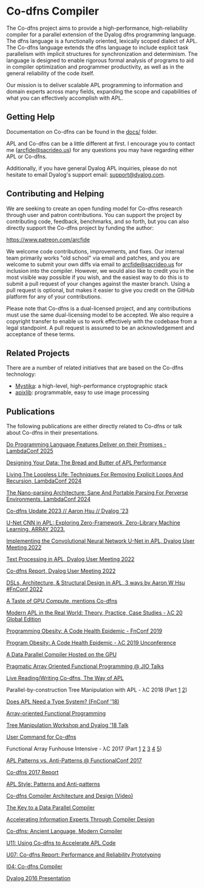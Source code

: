 ﻿# Co-dfns Compiler

The Co-dfns project aims to provide a high-performance, high-reliability
compiler for a parallel extension of the Dyalog dfns programming language.
The dfns language is a functionally oriented, lexically scoped dialect of
APL. The Co-dfns language extends the dfns language to include explicit task
parallelism with implicit structures for synchronization and determinism. 
The language is designed to enable rigorous formal analysis of programs 
to aid in compiler optimization and programmer productivity, as well as in
the general reliability of the code itself.

Our mission is to deliver scalable APL programming to information and domain
experts across many fields, expanding the scope and capabilities of what
you can effectively accomplish with APL.

## Getting Help

Documentation on Co-dfns can be found in the [docs/](docs/) folder. 

APL and Co-dfns can be a little different at first. I encourage you to contact 
me (arcfide@sacrideo.us) for any questions you may have regarding either APL or Co-dfns. 

Additionally, if you have general Dyalog APL inquiries, please do not hesitate to 
email Dyalog's support email: support@dyalog.com.

## Contributing and Helping

We are seeking to create an open funding model for Co-dfns research through 
user and patron contributions. You can support the project by contributing code, feedback, benchmarks, and so forth, but you can also directly support the Co-dfns project by funding the author: 

https://www.patreon.com/arcfide

We welcome code contributions, improvements, and fixes. Our internal team 
primarily works "old school" via email and patches, and you are welcome to 
submit your own diffs via email to arcfide@sacrideo.us for inclusion into 
the compiler. However, we would also like to credit you in the most visible 
way possible if you wish, and the easiest way to do this is to submit a 
pull request of your changes against the master branch. Using a pull request 
is optional, but makes it easier to give you credit on the GitHub platform
for any of your contributions. 

Please note that Co-dfns is a dual-licensed project, and any contributions 
must use the same dual-licensing model to be accepted. We also require a 
copyright transfer to enable us to work effectively with the codebase from 
a legal standpoint. A pull request is assumed to be an acknowledgement 
and acceptance of these terms. 

## Related Projects

There are a number of related initiatives that are based on the Co-dfns 
technology:

* [Mystika](https://github.com/Co-dfns/mystika):
  a high-level, high-performance cryptographic stack
* [apixlib](https://github.com/Co-dfns/apixlib): 
  programmable, easy to use image processing

## Publications

The following publications are either directly related to Co-dfns or talk about Co-dfns in their presentations.

[Do Programming Language Features Deliver on their Promises - LambdaConf 2025](https://www.youtube.com/watch?v=V8sACAhg4vM)

[Designing Your Data: The Bread and Butter of APL Performance](https://www.youtube.com/watch?v=ozlxUmdYsHA)

[Living The Loopless Life: Techniques For Removing Explicit Loops And Recursion, LambdaConf 2024](https://www.youtube.com/watch?v=F1q-ZxXmYbo)

[The Nano-parsing Architecture: Sane And Portable Parsing For Perverse Environments, LambdaConf 2024](https://www.youtube.com/watch?v=uInwQEMYAP8)

[Co-dfns Update 2023 // Aaron Hsu // Dyalog '23](https://www.youtube.com/watch?v=6yfBlNKw7Ug)

[U-Net CNN in APL: Exploring Zero-Framework, Zero-Library Machine Learning. ARRAY 2023.](https://dl.acm.org/doi/10.1145/3589246.3595371)

[Implementing the Convolutional Neural Network U-Net in APL, Dyalog User Meeting 2022](https://dyalog.tv/Dyalog22/?v=LQz1b14YYiI)

[Text Processing in APL, Dyalog User Meeting 2022](https://dyalog.tv/Dyalog22/?v=5I4YPkVU7mY)

[Co-dfns Report, Dyalog User Meeting 2022](https://dyalog.tv/Dyalog22/?v=HegGB0ykGlQ)

[DSLs, Architecture, & Structural Design in APL, 3 ways by Aaron W Hsu #FnConf 2022](https://youtu.be/fH4kxG5zR1Y)

[A Taste of GPU Compute, mentions Co-dfns](https://www.youtube.com/watch?v=eqkAaplKBc4)

[Modern APL in the Real World: Theory, Practice, Case Studies - λC 20 Global Edition](https://www.youtube.com/watch?v=2FMBf6A2eAA)

[Programming Obesity: A Code Health Epidemic - FnConf 2019](https://youtu.be/UDqx1afGtQc)

[Program Obesity: A Code Health Epidemic - λC 2019 Unconference](https://www.youtube.com/watch?v=Oj_xgO2uKJM)

[A Data Parallel Compiler Hosted on the GPU](https://scholar.google.com/scholar?hl=en&as_sdt=0%2C26&q=%22A+data+parallel+compiler+hosted+on+the+gpu%22+Aaron+Hsu&btnG=)

[Pragmatic Array Oriented Functional Programming @ JIO Talks](https://jiotalks.com/watch/204/home/Morten_Kromberg_&_Aaron_Hsu/Pragmatic_Array_Oriented_Functional_Programming)

[Live Reading/Writing Co-dfns, The Way of APL](https://www.youtube.com/watch?v=ABG5eSCZPrE)

Parallel-by-construction Tree Manipulation with APL - λC 2018 (Part [1](https://www.youtube.com/watch?v=lc4IjR1iJTg) [2](https://www.youtube.com/watch?v=X5_5MtOYNos))

[Does APL Need a Type System? (FnConf '18)](https://youtu.be/z8MVKianh54)

[Array-oriented Functional Programming](https://youtu.be/Gsj_7tFtODk)

[Tree Manipulation Workshop and Dyalog '18 Talk](https://www.sacrideo.us/lambdaconf-tree-manipulation-workshop-videos/)

[User Command for Co-dfns](https://youtu.be/BBaCKf7Od6I)

Functional Array Funhouse Intensive - λC 2017 (Part [1](https://www.youtube.com/watch?v=_3CkcoTqxfg) [2](https://www.youtube.com/watch?v=4-KLpGq6Aj8) [3](https://www.youtube.com/watch?v=8lw062D34N0) [4](https://www.youtube.com/watch?v=0S28dfQBUDg) [5](https://www.youtube.com/watch?v=j2Jyoel_myo))

[APL Patterns vs. Anti-Patterns @ FunctionalConf 2017](https://youtu.be/v7Mt0GYHU9A)

[Co-dfns 2017 Report](https://sway.com/mJg0M7qakrJBwP6G?ref=Link)

[APL Style: Patterns and Anti-patterns](https://sway.com/b1pRwmzuGjqB30On?ref=Link)

[Co-dfns Compiler Architecture and Design (Video)](https://youtu.be/gcUWTa16Jc0)

[The Key to a Data Parallel Compiler](http://dl.acm.org/citation.cfm?id=2935331)

[Accelerating Information Experts Through Compiler Design](http://dl.acm.org/citation.cfm?id=2774968)

[Co-dfns: Ancient Language, Modern Compiler](http://dl.acm.org/citation.cfm?id=2627384)

[U11: Using Co-dfns to Accelerate APL Code](http://dyalog.com/user-meetings/dyalog15.htm)

[U07: Co-dfns Report: Performance and Reliability Prototyping](http://dyalog.com/user-meetings/dyalog14.htm)

[I04: Co-dfns Compiler](http://dyalog.com/user-meetings/dyalog13.htm)

[Dyalog 2016 Presentation](https://sway.com/FmRyyaCSqappknRD)

